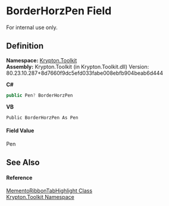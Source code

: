 # BorderHorzPen Field


For internal use only.



## Definition
**Namespace:** <a href="79d2eac2-21f4-54ff-7552-b20c33c30600.md">Krypton.Toolkit</a>  
**Assembly:** Krypton.Toolkit (in Krypton.Toolkit.dll) Version: 80.23.10.287+8d7660f9dc5efd033fabe008ebfb904beab6d444

**C#**
``` C#
public Pen? BorderHorzPen
```
**VB**
``` VB
Public BorderHorzPen As Pen
```



#### Field Value
Pen

## See Also


#### Reference
<a href="194377f9-2ebb-62be-80c6-6fd449fe6395.md">MementoRibbonTabHighlight Class</a>  
<a href="79d2eac2-21f4-54ff-7552-b20c33c30600.md">Krypton.Toolkit Namespace</a>  
